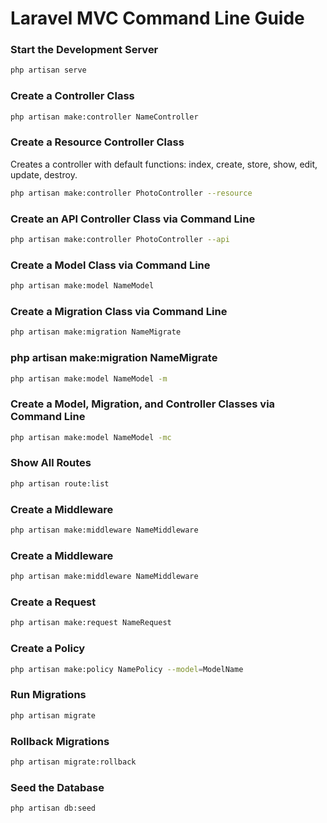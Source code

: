 # Laravel MVC Command Line Guide
### Start the Development Server
```bash
php artisan serve
```
### Create a Controller Class
```bash
php artisan make:controller NameController
```

### Create a Resource Controller Class
Creates a controller with default functions: index, create, store, show, edit, update, destroy.
```bash
php artisan make:controller PhotoController --resource
```

### Create an API Controller Class via Command Line
```bash
php artisan make:controller PhotoController --api
```

### Create a Model Class via Command Line
```bash
php artisan make:model NameModel
```
### Create a Migration Class via Command Line
```bash
php artisan make:migration NameMigrate
```

### php artisan make:migration NameMigrate
```bash
php artisan make:model NameModel -m
```

### Create a Model, Migration, and Controller Classes via Command Line
```bash
php artisan make:model NameModel -mc
```

### Show All Routes
```bash
php artisan route:list
```

### Create a Middleware
```bash
php artisan make:middleware NameMiddleware
```

### Create a Middleware
```bash
php artisan make:middleware NameMiddleware
```
### Create a Request
```bash
php artisan make:request NameRequest
```
### Create a Policy
```bash
php artisan make:policy NamePolicy --model=ModelName
```
### Run Migrations
```bash
php artisan migrate
```
###  Rollback Migrations
```bash
php artisan migrate:rollback
```
### Seed the Database
```bash
php artisan db:seed
```
